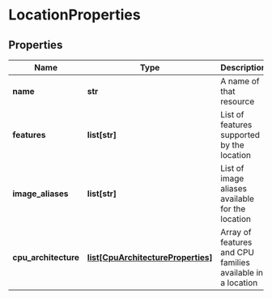 # LocationProperties

## Properties
| Name | Type | Description | Notes |
| ------------ | ------------- | ------------- | ------------- |
| **name** | **str** | A name of that resource | [optional]  |
| **features** | **list[str]** | List of features supported by the location | [optional] [readonly]  |
| **image_aliases** | **list[str]** | List of image aliases available for the location | [optional] [readonly]  |
| **cpu_architecture** | [**list[CpuArchitectureProperties]**](CpuArchitectureProperties.md) | Array of features and CPU families available in a location | [optional] [readonly]  |


